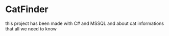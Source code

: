 # CatFinder
this project has been made with C# and MSSQL and about cat informations that all we need to know
